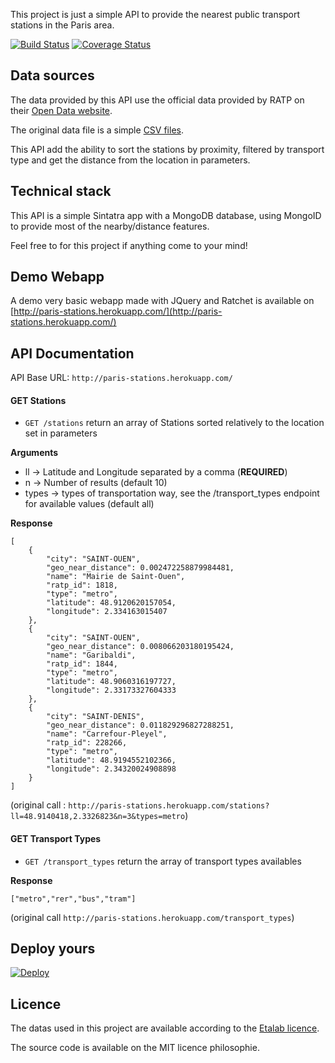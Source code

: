 This project is just a simple API to provide the nearest public transport stations in the Paris area.

[![Build Status](https://travis-ci.org/tibo/paris-stations.svg?branch=master)](https://travis-ci.org/tibo/paris-stations)
[![Coverage Status](https://img.shields.io/coveralls/tibo/paris-stations.svg)](https://coveralls.io/r/tibo/paris-stations?branch=master)

## Data sources

The data provided by this API use the official data provided by RATP on their [Open Data website](http://data.ratp.fr/).

The original data file is a simple [CSV files](http://data.ratp.fr/fr/les-donnees/fiche-de-jeu-de-donnees/dataset/positions-geographiques-des-stations-du-reseau-ratp.html?tx_icsoddatastore_pi1%5Bpage%5D=2&tx_icsoddatastore_pi1%5BreturnID%5D=38).

This API add the ability to sort the stations by proximity, filtered by transport type and get the distance from the location in parameters.


## Technical stack

This API is a simple Sintatra app with a MongoDB database, using MongoID to provide most of the nearby/distance features.

Feel free to for this project if anything come to your mind!


## Demo Webapp

A demo very basic webapp made with JQuery and Ratchet is available on [http://paris-stations.herokuapp.com/](http://paris-stations.herokuapp.com/)


## API Documentation

API Base URL: `http://paris-stations.herokuapp.com/`

#### GET Stations

* `GET /stations` return an array of Stations sorted relatively to the location set in parameters

**Arguments**

- ll -> Latitude and Longitude separated by a comma (**REQUIRED**)
-  n -> Number of results (default 10)
-  types -> types of transportation way, see the /transport_types endpoint for available values (default all)

**Response**

```
[
	{
		"city": "SAINT-OUEN",
		"geo_near_distance": 0.002472258879984481,
		"name": "Mairie de Saint-Ouen",
		"ratp_id": 1818,
		"type": "metro",
		"latitude": 48.9120620157054,
		"longitude": 2.334163015407
	},
	{
		"city": "SAINT-OUEN",
		"geo_near_distance": 0.008066203180195424,
		"name": "Garibaldi",
		"ratp_id": 1844,
		"type": "metro",
		"latitude": 48.9060316197727,
		"longitude": 2.33173327604333
	},
	{
		"city": "SAINT-DENIS",
		"geo_near_distance": 0.011829296827288251,
		"name": "Carrefour-Pleyel",
		"ratp_id": 228266,
		"type": "metro",
		"latitude": 48.9194552102366,
		"longitude": 2.34320024908898
	}
]
```

(original call : `http://paris-stations.herokuapp.com/stations?ll=48.9140418,2.3326823&n=3&types=metro`)

#### GET Transport Types

* `GET /transport_types` return the array of transport types availables

**Response**

```
["metro","rer","bus","tram"]
```
(original call `http://paris-stations.herokuapp.com/transport_types`)

## Deploy yours

 [![Deploy](https://www.herokucdn.com/deploy/button.png)](https://heroku.com/deploy?template=https://github.com/tibo/paris-stations)

## Licence

The datas used in this project are available according to the [Etalab licence](http://wiki.data.gouv.fr/wiki/Licence_Ouverte_/_Open_Licence).

The source code is available on the MIT licence philosophie.